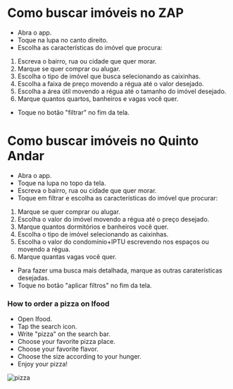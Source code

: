 # Como buscar imóveis no ZAP

* Abra o app.
* Toque na lupa no canto direito.
* Escolha as características do imóvel que procura:
1. Escreva o bairro, rua ou cidade que quer morar.
2. Marque se quer comprar ou alugar.
3. Escolha o tipo de imóvel que busca selecionando as caixinhas.
4. Escolha a faixa de preço movendo a régua até o valor desejado.
5. Escolha a área útil movendo a régua até o tamanho do imóvel desejado.
6. Marque quantos quartos, banheiros e vagas você quer.
* Toque no botão "filtrar" no fim da tela.

# Como buscar imóveis no Quinto Andar

* Abra o app.
* Toque na lupa no topo da tela.
* Escreva o bairro, rua ou cidade que quer morar.
* Toque em filtrar e escolha as características do imóvel que procurar:
1. Marque se quer comprar ou alugar.
2. Escolha o valor do imóvel movendo a régua até o preço desejado.
3. Marque quantos dormitórios e banheiros você quer.
4. Escolha o tipo de imóvel selecionando as caixinhas.
5. Escolha o valor do condomínio+IPTU escrevendo nos espaços ou movendo a régua.
6. Marque quantas vagas você quer.

* Para fazer uma busca mais detalhada, marque as outras caraterísticas desejadas.
* Toque no botão "aplicar filtros" no fim da tela.

### How to order a pizza on Ifood

* Open Ifood.
* Tap the search icon.
* Write "pizza" on the search bar.
* Choose your favorite pizza place.
* Choose your favorite flavor.
* Choose the size according to your hunger.
* Enjoy your pizza!

![pizza](https://images.vexels.com/media/users/3/157222/isolated/lists/53798bcd7054e4feaef568a5cf49574b-adesivo-de-pizza.png)



